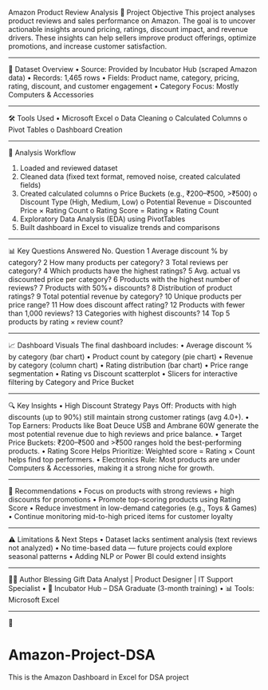 Amazon Product Review Analysis
📌 Project Objective
This project analyses product reviews and sales performance on Amazon. The goal is to uncover actionable insights around pricing, ratings, discount impact, and revenue drivers. These insights can help sellers improve product offerings, optimize promotions, and increase customer satisfaction.
________________________________________
📂 Dataset Overview
•	Source: Provided by Incubator Hub (scraped Amazon data)
•	Records: 1,465 rows
•	Fields: Product name, category, pricing, rating, discount, and customer engagement
•	Category Focus: Mostly Computers & Accessories
________________________________________
🛠️ Tools Used
•	Microsoft Excel
o	Data Cleaning
o	Calculated Columns
o	Pivot Tables
o	Dashboard Creation
________________________________________
🔁 Analysis Workflow
1.	Loaded and reviewed dataset
2.	Cleaned data (fixed text format, removed noise, created calculated fields)
3.	Created calculated columns
o	Price Buckets (e.g., ₹200–₹500, >₹500)
o	Discount Type (High, Medium, Low)
o	Potential Revenue = Discounted Price × Rating Count
o	Rating Score = Rating × Rating Count
4.	Exploratory Data Analysis (EDA) using PivotTables
5.	Built dashboard in Excel to visualize trends and comparisons
________________________________________

📊 Key Questions Answered
No.	Question
1	Average discount % by category?
2	How many products per category?
3	Total reviews per category?
4	Which products have the highest ratings?
5	Avg. actual vs discounted price per category?
6	Products with the highest number of reviews?
7	Products with 50%+ discounts?
8	Distribution of product ratings?
9	Total potential revenue by category?
10	Unique products per price range?
11	How does discount affect rating?
12	Products with fewer than 1,000 reviews?
13	Categories with highest discounts?
14	Top 5 products by rating × review count?
________________________________________
📈 Dashboard Visuals
The final dashboard includes:
•	Average discount % by category (bar chart)
•	Product count by category (pie chart)
•	Revenue by category (column chart)
•	Rating distribution (bar chart)
•	Price range segmentation
•	Rating vs Discount scatterplot
•	Slicers for interactive filtering by Category and Price Bucket
________________________________________
🔍 Key Insights
•	High Discount Strategy Pays Off: Products with high discounts (up to 90%) still maintain strong customer ratings (avg 4.0+).
•	Top Earners: Products like Boat Deuce USB and Ambrane 60W generate the most potential revenue due to high reviews and price balance.
•	Target Price Buckets: ₹200–₹500 and >₹500 ranges hold the best-performing products.
•	Rating Score Helps Prioritize: Weighted score = Rating × Count helps find top performers.
•	Electronics Rule: Most products are under Computers & Accessories, making it a strong niche for growth.
________________________________________
🧠 Recommendations
•	Focus on products with strong reviews + high discounts for promotions
•	Promote top-scoring products using Rating Score
•	Reduce investment in low-demand categories (e.g., Toys & Games)
•	Continue monitoring mid-to-high priced items for customer loyalty
________________________________________
⚠️ Limitations & Next Steps
•	Dataset lacks sentiment analysis (text reviews not analyzed)
•	No time-based data — future projects could explore seasonal patterns
•	Adding NLP or Power BI could extend insights
________________________________________
👨‍💻 Author
Blessing Gift
Data Analyst | Product Designer | IT Support Specialist
•	💼 Incubator Hub – DSA Graduate (3-month training)
•	📊 Tools: Microsoft Excel
________________________________________









👥

# Amazon-Project-DSA
This is the Amazon Dashboard in Excel for DSA project
